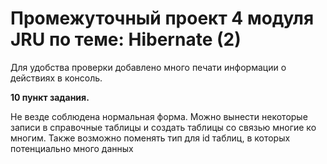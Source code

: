 # Промежуточный проект 4 модуля JRU по теме: Hibernate (2)

Для удобства проверки добавлено много печати информации о действиях в консоль.

**10 пункт задания.**

Не везде соблюдена нормальная форма. 
Можно вынести некоторые записи в справочные таблицы 
и создать таблицы со связью многие ко многим.
Также возможно поменять тип для id таблиц, в которых потенциально много данных 